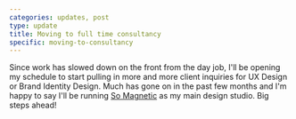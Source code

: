 ```yaml
---
categories: updates, post
type: update
title: Moving to full time consultancy
specific: moving-to-consultancy
---
```

Since work has slowed down on the front from the day job, I'll be opening my schedule to start pulling in more and more client inquiries for UX Design or Brand Identity Design. Much has gone on in the past few months and I'm happy to say I'll be running <a href="https://somagnetic">So Magnetic</a> as my main design studio. Big steps ahead!
